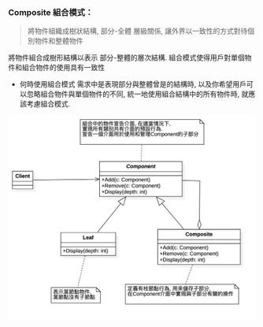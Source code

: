 ### Composite 組合模式： 
> 將物件組織成樹狀結構, 部分-全體 層級關係, 讓外界以一致性的方式對待個別物件和整體物件

將物件組合成樹形結構以表示 部分-整體的層次結構. 組合模式使得用戶對單個物件和組合物件的使用具有一致性

* 何時使用組合模式
需求中是表現部分與整體曾是的結構時, 以及你希望用戶可以忽略組合物件與單個物件的不同, 統一地使用組合結構中的所有物件時, 就應該考慮組合模式.

![UML](https://github.com/kimi0230/DesignPatternGolang/blob/master/UML/Composite.png?raw=true)